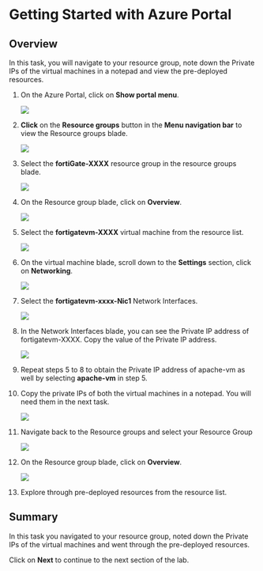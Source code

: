 # Getting Started with Azure Portal

## Overview

In this task, you will navigate to your resource group, note down the Private IPs of the virtual machines in a notepad and view the pre-deployed resources. 

1. On the Azure Portal, click on **Show portal menu**.
 
    ![](../images/Picture01.png)
       
2. **Click** on the **Resource groups** button in the **Menu navigation bar** to view the Resource groups blade.

    ![](../images/Picture2.jpg)
    
3. Select the **fortiGate-XXXX** resource group in the resource groups blade.

    ![](../images/image_800.png)
    
4. On the Resource group blade, click on **Overview**.

    ![](../images/image_801.png)

5. Select the **fortigatevm-XXXX** virtual machine from the resource list.

    ![](../images/image_803.png)
    
6. On the virtual machine blade, scroll down to the **Settings** section, click on **Networking**.

    ![](../images/image_804.png)
    
7. Select the **fortigatevm-xxxx-Nic1** Network Interfaces.

    ![](../images/image_805.png)
    
8. In the Network Interfaces blade, you can see the Private IP address of fortigatevm-XXXX. Copy the value of the Private IP address. 

    ![](../images/image_806.png)
    
9. Repeat steps 5 to 8 to obtain the Private IP address of apache-vm as well by selecting **apache-vm** in step 5.

10. Copy the private IPs of both the virtual machines in a notepad. You will need them in the next task.

    ![](../images/image_808.png)

11. Navigate back to the Resource groups and select your Resource Group

    ![](../images/image_807.png)
    
12. On the Resource group blade, click on **Overview**.

    ![](../images/image_801.png)
    
13. Explore through pre-deployed resources from the resource list.

## Summary

In this task you navigated to your resource group, noted down the Private IPs of the virtual machines and went through the pre-deployed resources.

Click on **Next** to continue to the next section of the lab.
    
    

